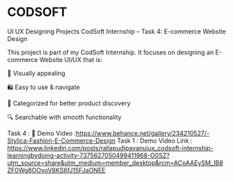 # CODSOFT
UI UX  Designing Projects 
CodSoft Internship – Task 4: E-commerce Website Design

This project is part of my CodSoft Internship.
It focuses on designing an E-commerce Website UI/UX that is:

🎨 Visually appealing

🛍️ Easy to use & navigate

📂 Categorized for better product discovery

🔍 Searchable with smooth functionality

Task 4 : 
🔗 Demo Video :https://www.behance.net/gallery/234210527/-Stylica-Fashion-E-Commerce-Design
Task 1 : 
Demo Video Link : https://www.linkedin.com/posts/rallapudipavanuiux_codsoft-internship-learningbydoing-activity-7375627050499411968-O0SZ?utm_source=share&utm_medium=member_desktop&rcm=ACoAAEySM_IB8ZF0Wg8OOvoV8KS6fJ15FJaONEE
